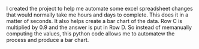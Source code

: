 I created the project to help me automate some excel spreadsheet changes that would normally take me hours and days to complete. This does it in a matter of seconds. It also helps create a bar chart of the data. Row C is multiplied by 0.9 and the answer is put in Row D. So instead of memanually computing the values, this python code allows me to automatew the process and produce a bar chart.
